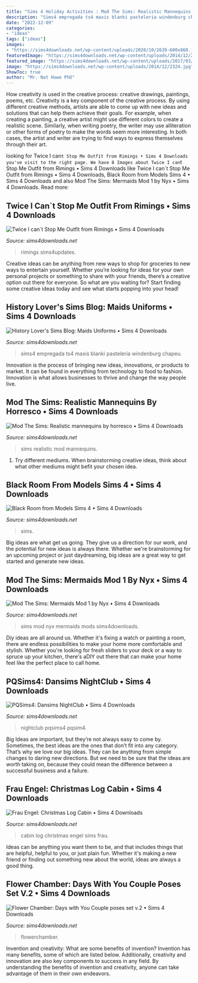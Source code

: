 ```yaml
---
title: "Sims 4 Holiday Activities : Mod The Sims: Realistic Mannequins By Horresco • Sims 4 Downloads"
description: "Sims4 empregada ts4 maxis blanki pasteleria windenburg chapeu"
date: "2022-12-09"
categories:
- "ideas"
tags: ["ideas"]
images:
- "https://sims4downloads.net/wp-content/uploads/2020/10/2639-600x860.jpg"
featuredImage: "https://sims4downloads.net/wp-content/uploads/2014/12/2324.jpg"
featured_image: "https://sims4downloads.net/wp-content/uploads/2017/03/1092.jpg"
image: "https://sims4downloads.net/wp-content/uploads/2014/12/2324.jpg"
ShowToc: true
author: "Mr. Nat Howe PhD"
---
```



How creativity is used in the creative process: creative drawings, paintings, poems, etc.
Creativity is a key component of the creative process. By using different creative methods, artists are able to come up with new ideas and solutions that can help them achieve their goals. For example, when creating a painting, a creative artist might use different colors to create a realistic scene. Similarly, when writing poetry, the writer may use alliteration or other forms of poetry to make the words seem more interesting. In both cases, the artist and writer are trying to find ways to express themselves through their art.

	

		
looking for Twice I can`t Stop Me Outfit from Rimings • Sims 4 Downloads you've visit to the right page. We have 8 Images about Twice I can`t Stop Me Outfit from Rimings • Sims 4 Downloads like Twice I can`t Stop Me Outfit from Rimings • Sims 4 Downloads, Black Room from Models Sims 4 • Sims 4 Downloads and also Mod The Sims: Mermaids Mod 1 by Nyx • Sims 4 Downloads. Read more:
		
    
## Twice I Can`t Stop Me Outfit From Rimings • Sims 4 Downloads

<img loading=lazy src="https://sims4downloads.net/wp-content/uploads/2020/10/2639-600x860.jpg" onerror="this.onerror=null;this.src='https://tse2.mm.bing.net/th?id=OIP.J1Egg2OJ7gpAsWqbLdAOVAHaKn&amp;pid=15.1';" alt="Twice I can`t Stop Me Outfit from Rimings • Sims 4 Downloads">

_Source: sims4downloads.net_

>rimings sims4updates. 

	

Creative ideas can be anything from new ways to shop for groceries to new ways to entertain yourself. Whether you’re looking for ideas for your own personal projects or something to share with your friends, there’s a creative option out there for everyone. So what are you waiting for? Start finding some creative ideas today and see what starts popping into your head!

    
## History Lover&#039;s Sims Blog: Maids Uniforms • Sims 4 Downloads

<img loading=lazy src="https://sims4downloads.net/wp-content/uploads/2017/03/1092.jpg" onerror="this.onerror=null;this.src='https://tse4.mm.bing.net/th?id=OIP.xo5WMTLfgY_xvz2qA-C84wHaIL&amp;pid=15.1';" alt="History Lover&#039;s Sims Blog: Maids Uniforms • Sims 4 Downloads">

_Source: sims4downloads.net_

>sims4 empregada ts4 maxis blanki pasteleria windenburg chapeu. 

	

Innovation is the process of bringing new ideas, innovations, or products to market. It can be found in everything from technology to food to fashion. Innovation is what allows businesses to thrive and change the way people live.

    
## Mod The Sims: Realistic Mannequins By Horresco • Sims 4 Downloads

<img loading=lazy src="https://sims4downloads.net/wp-content/uploads/2020/03/1175.jpg" onerror="this.onerror=null;this.src='https://tse1.mm.bing.net/th?id=OIP.wFj6D5Y4wxa7_2jRf1ByXQHaKL&amp;pid=15.1';" alt="Mod The Sims: Realistic mannequins by horresco • Sims 4 Downloads">

_Source: sims4downloads.net_

>sims realistic mod mannequins. 

	

1. Try different mediums. When brainstorming creative ideas, think about what other mediums might befit your chosen idea.

    
## Black Room From Models Sims 4 • Sims 4 Downloads

<img loading=lazy src="https://sims4downloads.net/wp-content/uploads/2021/02/Black-Room-Sims-4-cc.jpg" onerror="this.onerror=null;this.src='https://tse4.mm.bing.net/th?id=OIP.F0QAnCx_RG59dwP0ZEJPuwHaEK&amp;pid=15.1';" alt="Black Room from Models Sims 4 • Sims 4 Downloads">

_Source: sims4downloads.net_

>sims. 

	

Big ideas are what get us going. They give us a direction for our work, and the potential for new ideas is always there. Whether we're brainstorming for an upcoming project or just daydreaming, big ideas are a great way to get started and generate new ideas.

    
## Mod The Sims: Mermaids Mod 1 By Nyx • Sims 4 Downloads

<img loading=lazy src="https://sims4downloads.net/wp-content/uploads/2018/02/2131.jpg" onerror="this.onerror=null;this.src='https://tse1.mm.bing.net/th?id=OIP.H8kmcQcP01-P53y4kBVkDgHaEK&amp;pid=15.1';" alt="Mod The Sims: Mermaids Mod 1 by Nyx • Sims 4 Downloads">

_Source: sims4downloads.net_

>sims mod nyx mermaids mods sims4downloads. 

	

Diy ideas are all around us. Whether it's fixing a watch or painting a room, there are endless possibilities to make your home more comfortable and stylish. Whether you're looking for fresh sliders to your deck or a way to spruce up your kitchen, there's aDIY out there that can make your home feel like the perfect place to call home.

    
## PQSims4: Dansims NightClub • Sims 4 Downloads

<img loading=lazy src="https://sims4downloads.net/wp-content/uploads/2016/02/2141.jpg" onerror="this.onerror=null;this.src='https://tse4.mm.bing.net/th?id=OIP.vP0goMDBgaBLquE1vSPZ1gHaE7&amp;pid=15.1';" alt="PQSims4: Dansims NightClub • Sims 4 Downloads">

_Source: sims4downloads.net_

>nightclub pqsims4 pqsim4. 

	

Big Ideas are important, but they’re not always easy to come by. Sometimes, the best ideas are the ones that don’t fit into any category. That’s why we love our big ideas. They can be anything from simple changes to daring new directions. But we need to be sure that the ideas are worth taking on, because they could mean the difference between a successful business and a failure.

    
## Frau Engel: Christmas Log Cabin • Sims 4 Downloads

<img loading=lazy src="https://sims4downloads.net/wp-content/uploads/2014/12/2324.jpg" onerror="this.onerror=null;this.src='https://tse2.mm.bing.net/th?id=OIP.Ma30_OKSIzKIPEHfT_98VgHaEL&amp;pid=15.1';" alt="Frau Engel: Christmas Log Cabin • Sims 4 Downloads">

_Source: sims4downloads.net_

>cabin log christmas engel sims frau. 

	

Ideas can be anything you want them to be, and that includes things that are helpful, helpful to you, or just plain fun. Whether it's making a new friend or finding out something new about the world, ideas are always a good thing.

    
## Flower Chamber: Days With You Couple Poses Set V.2 • Sims 4 Downloads

<img loading=lazy src="https://sims4downloads.net/wp-content/uploads/2016/08/332.jpg" onerror="this.onerror=null;this.src='https://tse1.mm.bing.net/th?id=OIP.azz_CsRDStrjPYK7SC_n7wHaK2&amp;pid=15.1';" alt="Flower Chamber: Days with You Couple poses set v.2 • Sims 4 Downloads">

_Source: sims4downloads.net_

>flowerchamber. 

	

Invention and creativity: What are some benefits of invention?
Invention has many benefits, some of which are listed below. Additionally, creativity and innovation are also key components to success in any field. By understanding the benefits of invention and creativity, anyone can take advantage of them in their own endeavors.

